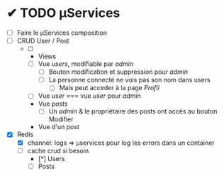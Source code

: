 # ✔ TODO µServices

* [ ] Faire le µServices composition
* [ ] CRUD User / Post
  * [ ] + Views
    * [ ] Vue *users*, modifiable par *admin*
      * [ ] Bouton modification et suppression pour *admin*
      * [ ] La personne connecté ne vois pas son nom dans users
        * [ ] Mais peut acceder à la page *Profil*
    * [ ] Vue *user* === vue *user* pour *admin*
    * Vue *posts*
      * [ ] Un *admin* & le propriétaire des posts ont accès au bouton Modifier
    * Vue d'un *post*
* [x] Redis
  * [x] channel: logs => µservices pour log les errors dans un container
  * [ ] cache crud si besoin
    * [*] Users
    * [ ] Posts
